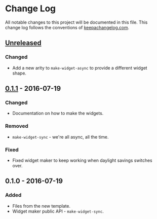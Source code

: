 # Change Log
All notable changes to this project will be documented in this file. This change log follows the conventions of [keepachangelog.com](http://keepachangelog.com/).

## [Unreleased]
### Changed
- Add a new arity to `make-widget-async` to provide a different widget shape.

## [0.1.1] - 2016-07-19
### Changed
- Documentation on how to make the widgets.

### Removed
- `make-widget-sync` - we're all async, all the time.

### Fixed
- Fixed widget maker to keep working when daylight savings switches over.

## 0.1.0 - 2016-07-19
### Added
- Files from the new template.
- Widget maker public API - `make-widget-sync`.

[Unreleased]: https://github.com/your-name/postal/compare/0.1.1...HEAD
[0.1.1]: https://github.com/your-name/postal/compare/0.1.0...0.1.1
